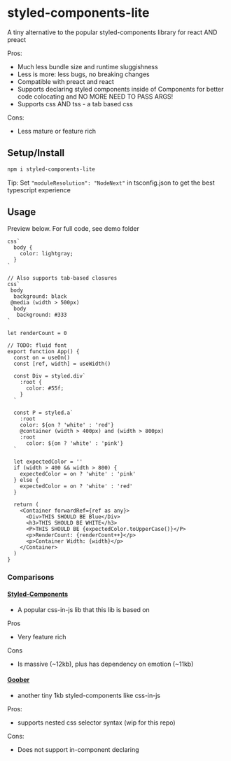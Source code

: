 # styled-components-lite

A tiny alternative to the popular styled-components library for react AND preact

Pros:

- Much less bundle size and runtime sluggishness
- Less is more: less bugs, no breaking changes
- Compatible with preact and react
- Supports declaring styled components inside of Components for better code colocating and NO MORE NEED TO PASS ARGS!
- Supports css AND tss - a tab based css

Cons:

- Less mature or feature rich

## Setup/Install

```bash
npm i styled-components-lite
```

Tip: Set `"moduleResolution": "NodeNext"` in tsconfig.json to get the best typescript experience

## Usage

Preview below. For full code, see demo folder

```tsx
css`
  body {
    color: lightgray;
  }
`

// Also supports tab-based closures
css`
 body
  background: black
 @media (width > 500px)
  body
   background: #333
`

let renderCount = 0

// TODO: fluid font
export function App() {
  const on = useOn()
  const [ref, width] = useWidth()

  const Div = styled.div`
    :root {
      color: #55f;
    }
  `

  const P = styled.a`
    :root
    color: ${on ? 'white' : 'red'}
    @container (width > 400px) and (width > 800px)
    :root
      color: ${on ? 'white' : 'pink'}
  `

  let expectedColor = ''
  if (width > 400 && width > 800) {
    expectedColor = on ? 'white' : 'pink'
  } else {
    expectedColor = on ? 'white' : 'red'
  }

  return (
    <Container forwardRef={ref as any}>
      <Div>THIS SHOULD BE Blue</Div>
      <h3>THIS SHOULD BE WHITE</h3>
      <P>THIS SHOULD BE {expectedColor.toUpperCase()}</P>
      <p>RenderCount: {renderCount++}</p>
      <p>Container Width: {width}</p>
    </Container>
  )
}
```

### Comparisons

#### [Styled-Components](https://github.com/styled-components/styled-components)

- A popular css-in-js lib that this lib is based on

Pros

- Very feature rich

Cons

- Is massive (~12kb), plus has dependency on emotion (~11kb)

#### [Goober](https://github.com/cristianbote/goober)

- another tiny 1kb styled-components like css-in-js

Pros:

- supports nested css selector syntax (wip for this repo)

Cons:

- Does not support in-component declaring
